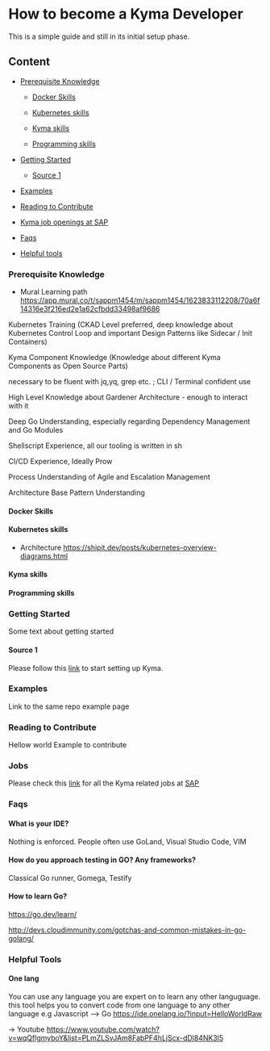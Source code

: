 # How to become a Kyma Developer
This is a simple guide and still in its initial setup phase.

## Content


- [Prerequisite Knowledge](#Prerequisite-Knowledge)

  - [Docker Skills](#docker-skills)

  - [Kubernetes skills](#kubernetes-skills)
  
  - [Kyma skills](#kyma-skills)
  
  - [Programming skills](#programming-skills)
  
- [Getting Started](#Getting-Started)
  - [Source 1](#source-1)  
- [Examples](#Examples)
- [Reading to Contribute](#ready)
  
- [Kyma job openings at SAP](#Jobs)

- [Faqs](#faqs)
- [Helpful tools](#Helpful-Tools) 
  
  

### Prerequisite Knowledge

- Mural Learning path   https://app.mural.co/t/sappm1454/m/sappm1454/1623833112208/70a6f14316e3f216ed2e1a62cfbdd33498af9686


Kubernetes Training (CKAD Level preferred, deep knowledge about Kubernetes Control Loop and important Design Patterns like Sidecar / Init Containers)

Kyma Component Knowledge (Knowledge about different Kyma Components as Open Source Parts)

necessary to be fluent with jq,yq, grep etc. ; CLI / Terminal confident use

High Level Knowledge about Gardener Architecture - enough to interact with it

Deep Go Understanding, especially regarding Dependency Management and Go Modules

Shellscript Experience, all our tooling is written in sh

CI/CD Experience, Ideally Prow

Process Understanding of Agile and Escalation Management

Architecture Base Pattern Understanding

#### Docker Skills

#### Kubernetes skills 

  - Architecture
      https://shipit.dev/posts/kubernetes-overview-diagrams.html

#### Kyma skills

#### Programming skills

### Getting Started
   Some text about getting started 

#### Source 1
   Please follow this [link](https://kyma-project.io/docs/kyma/latest/02-get-started/) to start setting up Kyma.

### Examples
  Link to the same repo example page 
### Reading to Contribute
  Hellow world Example to contribute
### Jobs

Please check this [link](https://jobs.sap.com/search/?createNewAlert=false&q=%23kymaopensource&optionsFacetsDD_department=&optionsFacetsDD_customfield3=&optionsFacetsDD_country=&locationsearch=) for all the Kyma related jobs at [SAP](https://www.sap.com/about/careers.html)

### Faqs

#### What is your IDE?
 
 Nothing is enforced. People often use GoLand, Visual Studio Code, VIM 

#### How do you approach testing in GO? Any frameworks?
Classical Go runner, Gomega, Testify

#### How to learn Go?
https://go.dev/learn/

http://devs.cloudimmunity.com/gotchas-and-common-mistakes-in-go-golang/

### Helpful Tools
#### One lang
You can use any language you are expert on to learn any other languguage. this tool helps you to convert code from one language to any other language e.g Javascript --> Go 
https://ide.onelang.io/?input=HelloWorldRaw

-> Youtube 
https://www.youtube.com/watch?v=wqQflgmyboY&list=PLmZLSvJAm8FabPF4hLjScx-dDl84NK3l5
